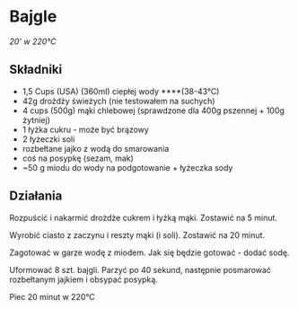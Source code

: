 # Bajgle

_20' w 220°C_

## Składniki

- 1,5 Cups (USA) (360ml) ciepłej wody ****(38-43°C)
- 42g drożdży świeżych (nie testowałem na suchych)
- 4 cups (500g) mąki chlebowej  (sprawdzone dla 400g pszennej + 100g żytniej)
- 1 łyżka cukru - może być brązowy
- 2 łyżeczki soli
- rozbełtane jajko z wodą do smarowania
- coś na posypkę (sezam, mak)
- ~50 g miodu do wody na podgotowanie + łyżeczka sody

## Działania

Rozpuścić i nakarmić drożdże cukrem i łyżką mąki. Zostawić na 5 minut.

Wyrobić ciasto z zaczynu i reszty mąki (i soli). Zostawić na 20 minut.

Zagotować w garze wodę z miodem. Jak się będzie gotować - dodać sodę. 

Uformować 8 szt. bajgli. Parzyć po 40 sekund, następnie posmarować rozbełtanym jajkiem i obsypać posypką. 

Piec 20 minut w 220°C